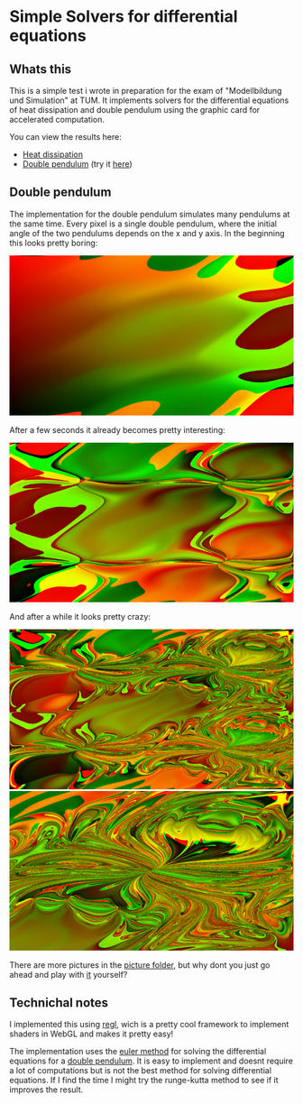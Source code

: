 # Simple Solvers for differential equations

## Whats this

This is a simple test i wrote in preparation for the exam of "Modellbildung und Simulation" at TUM.
It implements solvers for the differential equations of heat dissipation and double pendulum using
the graphic card for accelerated computation.

You can view the results here:
* [Heat dissipation](./heat.html)
* [Double pendulum](./pendel.html) (try it [here](https://hoff97.github.io/OdeSolvers/pendel.html))

## Double pendulum

The implementation for the double pendulum simulates many pendulums at the same time.
Every pixel is a single double pendulum, where the initial angle of the two pendulums
depends on the x and y axis.
In the beginning this looks pretty boring:

![Boring picture](./img/01_small.png)

After a few seconds it already becomes pretty interesting:

![A little more interesting picture](./img/03_small.png)

And after a while it looks pretty crazy:

![Holy shit this picture is crazy](./img/05_small.png)
![Why are you even looking at the alt text???](./img/17_small.png)

There are more pictures in the [picture folder](https://github.com/Hoff97/OdeSolvers/tree/master/img), but why dont you just go ahead and play with [it](./pendel.html) yourself?

## Technichal notes

I implemented this using [regl](https://github.com/regl-project/regl), wich is a pretty cool framework
to implement shaders in WebGL and makes it pretty easy!

The implementation uses the [euler method](https://en.wikipedia.org/wiki/Euler_method) for solving the differential
equations for a [double pendulum](https://en.wikipedia.org/wiki/Double_pendulum#Lagrangian).
It is easy to implement and doesnt require a lot of computations but is not the best method for solving differential
equations. If I find the time I might try the runge-kutta method to see if it improves the result.
